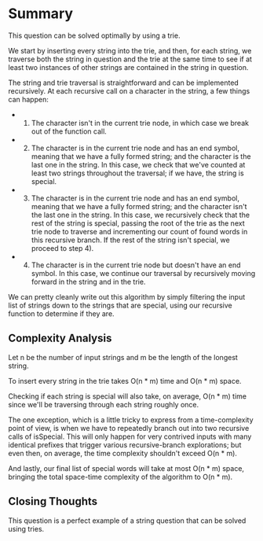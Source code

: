 # Summary

This question can be solved optimally by using a trie.

We start by inserting every string into the trie, and then, for each string, we traverse both the string in question and the trie at the same time to see if at least two instances of other strings are contained in the string in question.

The string and trie traversal is straightforward and can be implemented recursively. At each recursive call on a character in the string, a few things can happen:

   - 1) The character isn't in the current trie node, in which case we break out of the function call.
   - 2) The character is in the current trie node and has an end symbol, meaning that we have a fully formed string; and the character is the last one in the string. In this case, we check that we've counted at least two strings throughout the traversal; if we have, the string is special.
   - 3) The character is in the current trie node and has an end symbol, meaning that we have a fully formed string; and the character isn't the last one in the string. In this case, we recursively check that the rest of the string is special, passing the root of the trie as the next trie node to traverse and incrementing our count of found words in this recursive branch. If the rest of the string isn't special, we proceed to step 4).
   - 4) The character is in the current trie node but doesn't have an end symbol. In this case, we continue our traversal by recursively moving forward in the string and in the trie.
    
We can pretty cleanly write out this algorithm by simply filtering the input list of strings down to the strings that are special, using our recursive function to determine if they are.

## Complexity Analysis

Let n be the number of input strings and m be the length of the longest string.

To insert every string in the trie takes O(n * m) time and O(n * m) space.

Checking if each string is special will also take, on average, O(n * m) time since we'll be traversing through each string roughly once.

The one exception, which is a little tricky to express from a time-complexity point of view, is when we have to repeatedly branch out into two recursive calls of isSpecial. This will only happen for very contrived inputs with many identical prefixes that trigger various recursive-branch explorations; but even then, on average, the time complexity shouldn't exceed O(n * m).

And lastly, our final list of special words will take at most O(n * m) space, bringing the total space-time complexity of the algorithm to O(n * m).

## Closing Thoughts

This question is a perfect example of a string question that can be solved using tries.
